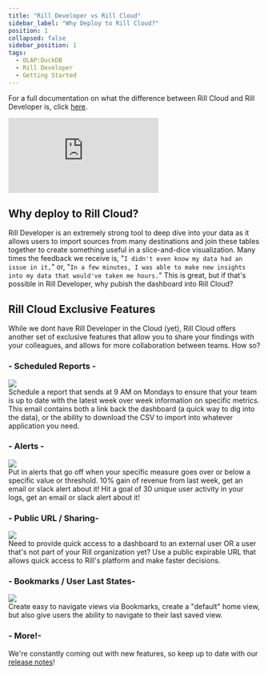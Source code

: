 ```yaml
---
title: "Rill Developer vs Rill Cloud"
sidebar_label: "Why Deploy to Rill Cloud?"
position: 1
collapsed: false
sidebar_position: 1
tags:
  - OLAP:DuckDB
  - Rill Developer
  - Getting Started
---
```


For a full documentation on what the difference between Rill Cloud and Rill Developer is, click [here](/concepts/developerVsCloud). 

<div style={{ 
  position: "relative", 
  width: "100%", 
  paddingTop: "56.25%", 
  borderRadius: "15px",  /* Softer corners */
  boxShadow: "0px 4px 15px rgba(0, 0, 0, 0.2)"  /* Shadow effect */
}}>
  <iframe credentialless="true"
    src="https://www.youtube.com/embed/zW1Xms2qQlc?si=OpKVKN7csHCY_AcX"
    frameBorder="0"
    allow="accelerometer; autoplay; clipboard-write; encrypted-media; gyroscope; picture-in-picture; web-share"
    allowFullScreen
    style={{
      position: "absolute",
      top: 0,
      left: 0,
      width: "100%",
      height: "100%",
      borderRadius: "10px"
    }}
  ></iframe>
</div>


## Why deploy to Rill Cloud?

Rill Developer is an extremely strong tool to deep dive into your data as it allows users to import sources from many destinations and join these tables together to create something useful in a slice-and-dice visualization. Many times the feedback we receive is, "`I didn't even know my data had an issue in it,`" or, "`In a few minutes, I was able to make new insights into my data that would've taken me hours.`" This is great, but if that's possible in Rill Developer, why pubish the dashboard into Rill Cloud? 



## Rill Cloud Exclusive Features



While we dont have Rill Developer in the Cloud (yet), Rill Cloud offers another set of exclusive features that allow you to share your findings with your colleagues, and allows for more collaboration between teams. How so? 

### - **Scheduled Reports** - 

<img src = '/img/tutorials/rill-advanced/scheduled-report.png' class='rounded-gif' />
<br />
Schedule a report that sends at 9 AM on Mondays to ensure that your team is up to date with the latest week over week information on specific metrics. This email contains both a link back the dashboard (a quick way to dig into the data), or the ability to download the CSV to import into whatever application you need.

### - **Alerts** -

<img src = '/img/tutorials/rill-advanced/alert.png' class='rounded-gif' />
<br />
Put in alerts that go off when your specific measure goes over or below a specific value or threshold. 10% gain of revenue from last week, get an email or slack alert about it! Hit a goal of 30 unique user activity in your logs, get an email or slack alert about it! 

### - **Public URL / Sharing**-

<img src = '/img/tutorials/rill-advanced/public-url.png' class='rounded-gif' />
<br />
Need to provide quick access to a dashboard to an external user OR a user that's not part of your Rill organization yet? Use a public expirable URL that allows quick access to Rill's platform and make faster decisions.

### - **Bookmarks / User Last States**-
<img src = '/img/tutorials/rill-advanced/bookmarks.png' class='rounded-gif' />
<br />
Create easy to navigate views via Bookmarks, create a "default" home view, but also give users the ability to navigate to their last saved view. 

### - **More!**-
We're constantly coming out with new features, so keep up to date with our [release notes](/notes)!